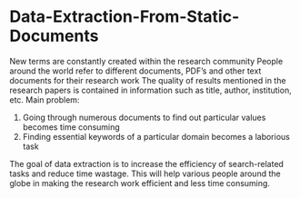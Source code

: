 # Data-Extraction-From-Static-Documents
New terms are constantly created within the research community
People around the world refer to different documents, PDF’s and other text documents for their research work
The quality of results mentioned in the research papers is contained in information such as title, author, institution, etc.
Main problem:
1. Going through numerous documents to find out particular values becomes time consuming
2. Finding essential keywords of a particular domain becomes a laborious task

The goal of data extraction is to increase the efficiency of search-related tasks and reduce time wastage. 
This will help various people around the globe in making the research work efficient and less time consuming. 

